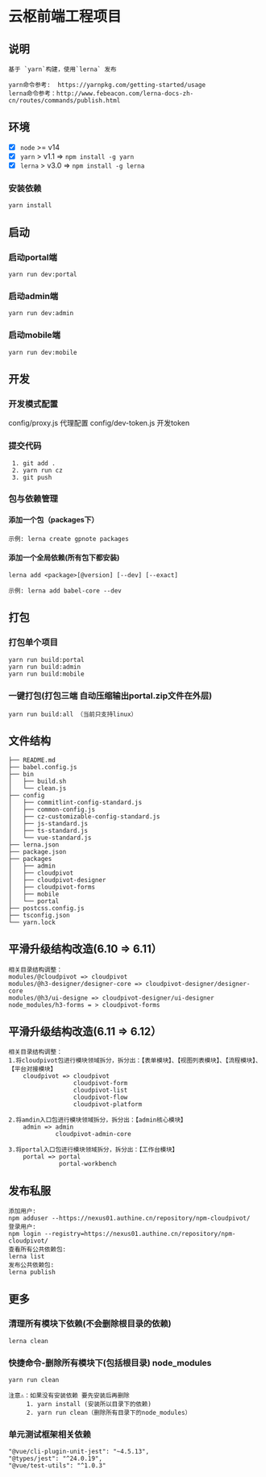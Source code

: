 # 云枢前端工程项目

## 说明

    基于 `yarn`构建，使用`lerna` 发布

    yarn命令参考:  https://yarnpkg.com/getting-started/usage
    lerna命令参考：http://www.febeacon.com/lerna-docs-zh-cn/routes/commands/publish.html

## 环境

- [x] `node`  >= v14
- [x] `yarn`  >  v1.1 => `npm install -g yarn`
- [x] `lerna` >  v3.0 => `npm install -g lerna`

### 安装依赖

    yarn install

## 启动

### 启动portal端

    yarn run dev:portal

### 启动admin端

    yarn run dev:admin

### 启动mobile端

    yarn run dev:mobile

## 开发

### 开发模式配置

   config/proxy.js       代理配置
   config/dev-token.js   开发token

### 提交代码

     1. git add .
     2. yarn run cz
     3. git push

### 包与依赖管理

#### 添加一个包（packages下）

    示例: lerna create gpnote packages

#### 添加一个全局依赖(所有包下都安装)

    lerna add <package>[@version] [--dev] [--exact]

    示例: lerna add babel-core --dev

## 打包

### 打包单个项目

    yarn run build:portal
    yarn run build:admin
    yarn run build:mobile

### 一键打包(打包三端 自动压缩输出portal.zip文件在外层)

    yarn run build:all （当前只支持linux）

## 文件结构

    ├── README.md
    ├── babel.config.js
    ├── bin
    │   ├── build.sh
    │   └── clean.js
    ├── config
    │   ├── commitlint-config-standard.js
    │   ├── common-config.js
    │   ├── cz-customizable-config-standard.js
    │   ├── js-standard.js
    │   ├── ts-standard.js
    │   └── vue-standard.js
    ├── lerna.json
    ├── package.json
    ├── packages
    │   ├── admin
    │   ├── cloudpivot
    │   ├── cloudpivot-designer
    │   ├── cloudpivot-forms
    │   ├── mobile
    │   └── portal
    ├── postcss.config.js
    ├── tsconfig.json
    └── yarn.lock

## 平滑升级结构改造(6.10 => 6.11）

    相关目录结构调整：
    modules/@cloudpivot => cloudpivot
    modules/@h3-designer/designer-core => cloudpivot-designer/designer-core
    modules/@h3/ui-designe => cloudpivot-designer/ui-designer
    node_modules/h3-forms = > cloudpivot-forms

## 平滑升级结构改造(6.11 => 6.12）

    相关目录结构调整：
    1.将cloudpivot包进行模块领域拆分，拆分出：【表单模块】、【视图列表模块】、【流程模块】、【平台对接模块】
        cloudpivot => cloudpivot
                      cloudpivot-form
                      cloudpivot-list
                      cloudpivot-flow
                      cloudpivot-platform

    2.将amdin入口包进行模块领域拆分，拆分出：【admin核心模块】
        admin => admin
                 cloudpivot-admin-core
    
    3.将portal入口包进行模块领域拆分，拆分出：【工作台模块】
        portal => portal
                  portal-workbench

## 发布私服

    添加用户:
    npm adduser --https://nexus01.authine.cn/repository/npm-cloudpivot/
    登录用户:
    npm login --registry=https://nexus01.authine.cn/repository/npm-cloudpivot/
    查看所有公共依赖包:
    lerna list
    发布公共依赖包:
    lerna publish

## 更多

### 清理所有模块下依赖(不会删除根目录的依赖)

    lerna clean

### 快捷命令-删除所有模块下(包括根目录) node_modules

    yarn run clean

    注意⚠️：如果没有安装依赖 要先安装后再删除
         1. yarn install (安装所以目录下的依赖)
         2. yarn run clean（删除所有目录下的node_modules）

### 单元测试框架相关依赖

    "@vue/cli-plugin-unit-jest": "~4.5.13",
    "@types/jest": "^24.0.19",
    "@vue/test-utils": "^1.0.3"
